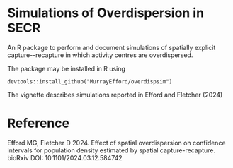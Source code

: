 # Simulations of Overdispersion in SECR

An R package to perform and document simulations of spatially explicit capture--recapture in which activity centres are overdispersed.

The package may be installed in R using
```
devtools::install_github("MurrayEfford/overdispsim")
```

The vignette describes simulations reported in Efford and Fletcher (2024)

# Reference

Efford MG, Fletcher D 2024. Effect of spatial overdispersion on confidence intervals for population density estimated by spatial capture-recapture. bioRxiv DOI: 10.1101/2024.03.12.584742 
